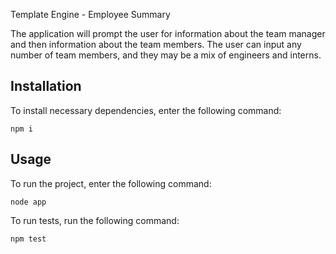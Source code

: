 
    
Template Engine - Employee Summary
        
The application will prompt the user for information about the team manager and then information about the team members. The user can input any number of team members, and they may be a mix of engineers and interns.
        
## Installation
        
To install necessary dependencies, enter the following command:
        
```
npm i
```
        
## Usage

To run the project, enter the following command:

```
node app
```
             
To run tests, run the following command:
        
```
npm test  